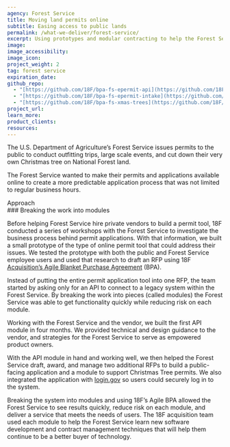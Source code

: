 ```yaml
---
agency: Forest Service
title: Moving land permits online
subtitle: Easing access to public lands
permalink: /what-we-deliver/forest-service/
excerpt: Using prototypes and modular contracting to help the Forest Service buy an online permit system.
image:
image_accessibility:
image_icon:
project_weight: 2
tag: forest service
expiration_date:
github_repo:
  - "[https://github.com/18F/bpa-fs-epermit-api](https://github.com/18F/bpa-fs-epermit-api)"
  - "[https://github.com/18F/bpa-fs-epermit-intake](https://github.com/18F/bpa-fs-epermit-intake)"
  - "[https://github.com/18F/bpa-fs-xmas-trees](https://github.com/18F/bpa-fs-xmas-trees)"
project_url:
learn_more:
product_clients:
resources:
---
```


The U.S. Department of Agriculture’s Forest Service issues permits to
the public to conduct outfitting trips, large scale events, and cut down
their very own Christmas tree on National Forest land.

The Forest Service wanted to make their permits and applications
available online to create a more predictable application process that
was not limited to regular business hours.

<div class="small-caps">Approach</div>
### Breaking the work into modules

Before helping Forest Service hire private vendors to build a permit
tool, 18F conducted a series of workshops with the Forest Service to
investigate the business process behind permit applications. With that
information, we built a small prototype of the type of online permit
tool that could address their issues. We tested the prototype with both
the public and Forest Service employee users and used that research to
draft an RFP using 18F
[Acquisition’s Agile Blanket Purchase Agreement](https://18f.gsa.gov/what-we-deliver/agile-bpa/) (BPA).

Instead of putting the entire permit application tool into one RFP, the
team started by asking only for an API to connect to a legacy system
within the Forest Service. By breaking the work into pieces (called
modules) the Forest Service was able to get functionality quickly while
reducing risk on each module.

Working with the Forest Service and the vendor, we built the first API
module in four months. We provided technical and design guidance to the
vendor, and strategies for the Forest Service to serve as empowered
product owners.

With the API module in hand and working well, we then helped the Forest
Service draft, award, and manage two additional RFPs to build a
public-facing application and a module to support Christmas Tree
permits. We also integrated the application with
[login.gov](http://login.gov) so users could securely log in to the
system.

Breaking the system into modules and using 18F’s Agile BPA allowed the
Forest Service to see results quickly, reduce risk on each module, and
deliver a service that meets the needs of users. The 18F acquisition
team used each module to help the Forest Service learn new software
development and contract management techniques that will help them
continue to be a better buyer of technology.
